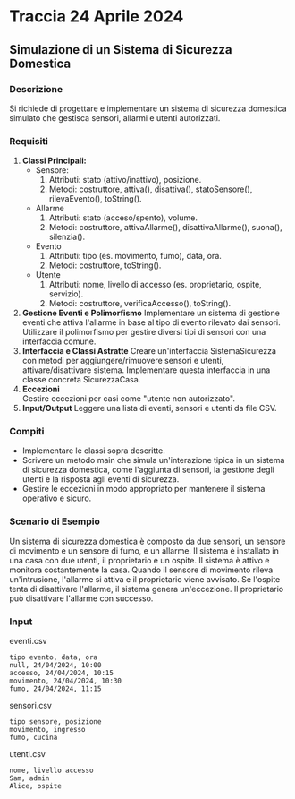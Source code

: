 # Traccia 24 Aprile 2024

## Simulazione di un Sistema di Sicurezza Domestica

### Descrizione

Si richiede di progettare e implementare un sistema di sicurezza domestica simulato che gestisca sensori, allarmi e utenti autorizzati.

### Requisiti

1. **Classi Principali:**
   - Sensore:
     1. Attributi: stato (attivo/inattivo), posizione.
     2. Metodi: costruttore, attiva(), disattiva(), statoSensore(), rilevaEvento(), toString().
   - Allarme
     1. Attributi: stato (acceso/spento), volume.
     2. Metodi: costruttore, attivaAllarme(), disattivaAllarme(), suona(), silenzia().
   - Evento
     1. Attributi: tipo (es. movimento, fumo), data, ora.
     2. Metodi: costruttore, toString().
   - Utente
     1. Attributi: nome, livello di accesso (es. proprietario, ospite, servizio).
     2. Metodi: costruttore, verificaAccesso(), toString().
2. **Gestione Eventi e Polimorfismo**
   Implementare un sistema di gestione eventi che attiva l'allarme in base al tipo di evento rilevato dai sensori.
   Utilizzare il polimorfismo per gestire diversi tipi di sensori con una interfaccia comune.
3. **Interfaccia e Classi Astratte**
   Creare un'interfaccia SistemaSicurezza con metodi per aggiungere/rimuovere sensori e utenti, attivare/disattivare sistema.
   Implementare questa interfaccia in una classe concreta SicurezzaCasa.
4. **Eccezioni**  
   Gestire eccezioni per casi come "utente non autorizzato".
5. **Input/Output**
   Leggere una lista di eventi, sensori e utenti da file CSV.

### Compiti

- Implementare le classi sopra descritte.
- Scrivere un metodo main che simula un'interazione tipica in un sistema di sicurezza domestica, come l'aggiunta di sensori, la gestione degli utenti e la risposta agli eventi di sicurezza.
- Gestire le eccezioni in modo appropriato per mantenere il sistema operativo e sicuro.

### Scenario di Esempio

Un sistema di sicurezza domestica è composto da due sensori, un sensore di movimento e un sensore di fumo, e un allarme. Il sistema è installato in una casa con due utenti, il proprietario e un ospite. Il sistema è attivo e monitora costantemente la casa. Quando il sensore di movimento rileva un'intrusione, l'allarme si attiva e il proprietario viene avvisato. Se l'ospite tenta di disattivare l'allarme, il sistema genera un'eccezione. Il proprietario può disattivare l'allarme con successo.

### Input

eventi.csv

```csv
tipo evento, data, ora
null, 24/04/2024, 10:00
accesso, 24/04/2024, 10:15
movimento, 24/04/2024, 10:30
fumo, 24/04/2024, 11:15
```

sensori.csv

```csv
tipo sensore, posizione
movimento, ingresso
fumo, cucina
```

utenti.csv

```csv
nome, livello accesso
Sam, admin
Alice, ospite
```
